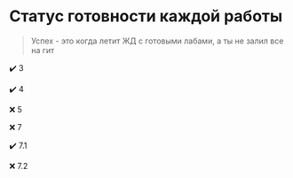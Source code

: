 # Статус готовности каждой работы

> Успех - это когда летит ЖД с готовыми лабами, а ты не залил все на гит

✔️ 3

✔️ 4

❌ 5

❌ 7

✔️ 7.1

❌ 7.2